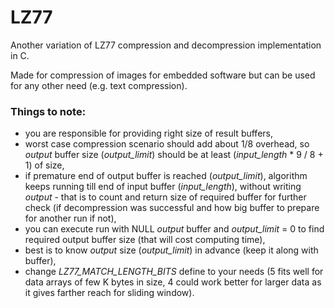 # LZ77
Another variation of LZ77 compression and decompression implementation in C.

Made for compression of images for embedded software but can be used for any other need (e.g. text compression).

### Things to note:
- you are responsible for providing right size of result buffers,
- worst case compression scenario should add about 1/8 overhead, so *output* buffer size (*output_limit*) should be at least (*input_length* * 9 / 8 + 1) of size,
- if premature end of output buffer is reached (*output_limit*), algorithm keeps running till end of input buffer (*input_length*), without writing *output* - that is to count and return size of required buffer for further check (if decompression was successful and how big buffer to prepare for another run if not),
- you can execute run with NULL *output* buffer and *output_limit* = 0 to find required output buffer size (that will cost computing time),
- best is to know *output* size (*output_limit*) in advance (keep it along with buffer),
- change *LZ77_MATCH_LENGTH_BITS* define to your needs (5 fits well for data arrays of few K bytes in size, 4 could work better for larger data as it gives farther reach for sliding window).
